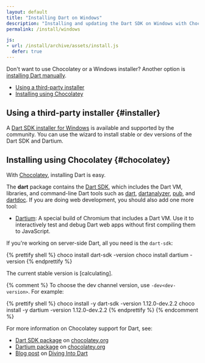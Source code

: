 ```yaml
---
layout: default
title: "Installing Dart on Windows"
description: "Installing and updating the Dart SDK on Windows with Chocolatey or an installer."
permalink: /install/windows

js:
- url: /install/archive/assets/install.js
  defer: true
---
```


Don't want to use Chocolatey or a Windows installer?
Another option is
[installing Dart manually](/install/archive).

* [Using a third-party installer](#installer)
* [Installing using Chocolatey](#chocolatey)

## Using a third-party installer {#installer}

A 
[Dart SDK installer for Windows](http://www.gekorm.com/dart-windows/)
is available and supported by the community.
You can use the wizard to install stable or dev versions of
the Dart SDK and Dartium.

## Installing using Chocolatey {#chocolatey}

With [Chocolatey](https://chocolatey.org/),
installing Dart is easy.

The **dart** package contains the [Dart SDK](/tools/sdk),
which includes the Dart VM, libraries, and command-line Dart tools such as
[dart]({{site.dart_vm}}/tools),
[dartanalyzer](https://github.com/dart-lang/sdk/tree/master/pkg/analyzer_cli),
[pub](/tools/pub),
and [dartdoc](https://github.com/dart-lang/dartdoc#dartdoc).
If you are doing web development, you should also add one more tool:

* [Dartium]({{site.webdev}}/tools/dartium):
  A special build of Chromium that includes a Dart VM.
  Use it to interactively test and debug Dart web apps
  without first compiling them to JavaScript.

If you're working on server-side Dart, all you need is the `dart-sdk`:

{% prettify shell %}
choco install dart-sdk -version <version>
choco install dartium  -version <version>
{% endprettify %}

The current stable version is
<span class="editor-build-rev-stable">[calculating]</span>.

{% comment %}
To choose the dev channel version,
use `-dev<dev-version>`. For example:

{% prettify shell %}
choco install -y dart-sdk -version 1.12.0-dev.2.2
choco install -y dartium  -version 1.12.0-dev.2.2
{% endprettify %}
{% endcomment %}

For more information on Chocolatey support for Dart, see:

* [Dart SDK package](https://chocolatey.org/packages/dart-sdk/)
  on [chocolatey.org](https://chocolatey.org/)
* [Dartium package](https://chocolatey.org/packages/dartium/)
  on [chocolatey.org](https://chocolatey.org/)
* [Blog post](http://divingintodart.blogspot.co.uk/2015/05/chocolatey-dart-packages-for-windows-110.html)
  on [Diving Into Dart](http://divingintodart.blogspot.co.uk/)
